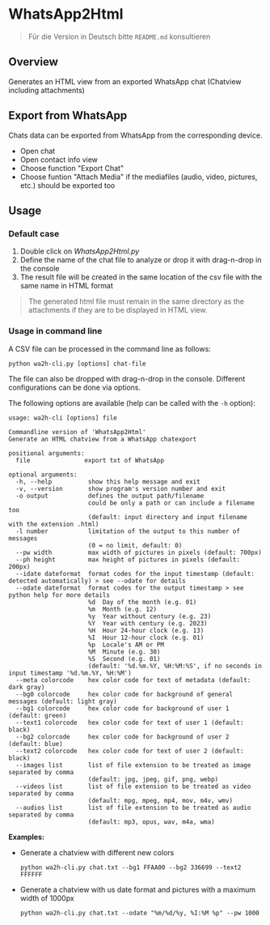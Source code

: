 # WhatsApp2Html

> Für die Version in Deutsch bitte `README.md` konsultieren

## Overview

Generates an HTML view from an exported WhatsApp chat (Chatview including attachments)


## Export from WhatsApp

Chats data can be exported from WhatsApp from the corresponding device.
- Open chat
- Open contact info view
- Choose function "Export Chat"
- Choose funtion "Attach Media" if the mediafiles (audio, video, pictures, etc.) should be exported too


## Usage

### Default case

1. Double click on *WhatsApp2Html.py*
2. Define the name of the chat file to analyze or drop it with drag-n-drop in the console
3. The result file will be created in the same location of the csv file with the same name in HTML format

> The generated html file must remain in the same directory as the attachments if they are to be displayed in HTML view.

### Usage in command line

A CSV file can be processed in the command line as follows:

`python wa2h-cli.py [options] chat-file`

The file can also be dropped with drag-n-drop in the console. Different configurations can be done via options.

The following options are available (help can be called with the `-h` option):

```
usage: wa2h-cli [options] file

Commandline version of 'WhatsApp2Html'
Generate an HTML chatview from a WhatsApp chatexport

positional arguments:
  file               export txt of WhatsApp

optional arguments:
  -h, --help          show this help message and exit
  -v, --version       show program's version number and exit
  -o output           defines the output path/filename
                      could be only a path or can include a filename too
                      (default: input directory and input filename with the extension .html)
  -l number           limitation of the output to this number of messages
                      (0 = no limit, default: 0)
  --pw width          max width of pictures in pixels (default: 700px)
  --ph height         max height of pictures in pixels (default: 200px)
  --idate dateformat  format codes for the input timestamp (default: detected automatically) > see --odate for details
  --odate dateformat  format codes for the output timestamp > see python help for more details
                      %d  Day of the month (e.g. 01)
                      %m  Month (e.g. 12)
                      %y  Year without century (e.g. 23)
                      %Y  Year with century (e.g. 2023)
                      %H  Hour 24-hour clock (e.g. 13)
                      %I  Hour 12-hour clock (e.g. 01)
                      %p  Locale's AM or PM
                      %M  Minute (e.g. 30)
                      %S  Second (e.g. 01)
                      (default: '%d.%m.%Y, %H:%M:%S', if no seconds in input timestamp '%d.%m.%Y, %H:%M')
  --meta colorcode    hex color code for text of metadata (default: dark gray)
  --bg0 colorcode     hex color code for background of general messages (default: light gray)
  --bg1 colorcode     hex color code for background of user 1 (default: green)
  --text1 colorcode   hex color code for text of user 1 (default: black)
  --bg2 colorcode     hex color code for background of user 2 (default: blue)
  --text2 colorcode   hex color code for text of user 2 (default: black)
  --images list       list of file extension to be treated as image separated by comma
                      (default: jpg, jpeg, gif, png, webp)
  --videos list       list of file extension to be treated as video separated by comma
                      (default: mpg, mpeg, mp4, mov, m4v, wmv)
  --audios list       list of file extension to be treated as audio separated by comma
                      (default: mp3, opus, wav, m4a, wma)
```

**Examples:**

- Generate a chatview with different new colors

  `python wa2h-cli.py chat.txt --bg1 FFAA00 --bg2 336699 --text2 FFFFFF`

- Generate a chatview with us date format and pictures with a maximum width of 1000px

  `python wa2h-cli.py chat.txt --odate "%m/%d/%y, %I:%M %p" --pw 1000`

